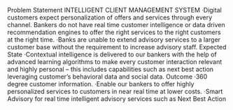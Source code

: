 Problem Statement
INTELLIGENT CLIENT MANAGEMENT SYSTEM
·Digital customers expect personalization of offers and services through every channel.
Bankers do not have real time customer intelligence or data driven recommendation
engines to offer the right services to the right customers at the right time.
·Banks are unable to extend advisory services to a larger customer base without the
requirement to increase advisory staff.
Expected State
·Contextual intelligence is delivered to our bankers with the help of advanced learning
algorithms to make every customer interaction relevant and highly personal – this
includes capabilities such as next best action leveraging customer’s behavioral data and
social data.
Outcome
·360 degree customer information.
·Enable our bankers to offer highly personalized services to customers in near real time
at lower costs.
·Smart Advisory for real time intelligent advisory services such as Next Best Action
